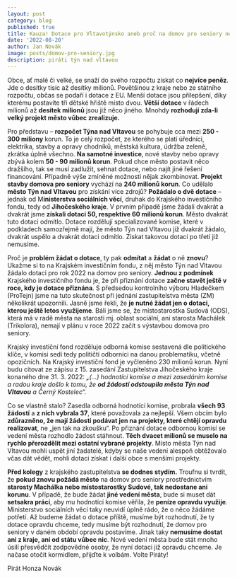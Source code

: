 ```yaml
---
layout: post
category: blog
published: true
title: Kauza! Dotace pro Vltavotýnsko aneb proč na domov pro seniory nemusíme dostat ani korunu
date: '2022-08-20'
author: Jan Novák
image: posts/domov-pro-seniory.jpg
description: piráti týn nad vltavou
---
```

Obce, ať malé či velké, se snaží do svého rozpočtu získat co **nejvíce peněz**. Jde o desítky tisíc až desítky milionů. Povětšinou z kraje nebo ze státního rozpočtu, občas se podaří i dotace z EU. Menší dotace jsou přilepšení, díky kterému postavíte tři dětské hřiště místo dvou. **Větší dotace** v řádech milionů až **desítek milionů** jsou již něco jiného. Mnohdy **rozhodují zda-li velký projekt město vůbec zrealizuje.**

Pro představu – **rozpočet Týna nad Vltavou** se pohybuje cca mezi **250 - 300 miliony** korun. To je celý rozpočet, ze kterého se platí úředníci, elektrika, stavby a opravy chodníků, městská kultura, údržba zeleně, zkrátka úplně všechno. **Na samotné investice**, nové stavby nebo opravy zbývá kolem **50 - 90 milionů korun**. Pokud chce město postavit něco dražšího, tak se musí zadlužit, sehnat dotace, nebo najít jiné řešení financování. Případně výše zmíněné možnosti nějak zkombinovat. **Projekt stavby domova pro seniory** vychází na **240 milionů korun**.
Co udělalo **město Týn nad Vltavou** pro získání více zdrojů? **Požádalo o dvě dotace** –  jednak od M**inisterstva sociálních věcí**, druhak do Krajského investičního fondu, tedy od **Jihočeského kraje**. V prvním případě jsme žádali dvakrát a dvakrát jsme **získali dotaci 50, respektive 60 milionů korun**. Město dvakrát tuto dotaci odmítlo. Dotace rozdělují specializované komise, které v podkladech samozřejmě mají, že město Týn nad Vltavou již dvakrát žádalo, dvakrát uspělo a dvakrát dotaci odmítlo. Získat takovou dotaci po třetí již nemusíme.

Proč je **problém žádat o dotace**, ty pak **odmítat** a **žádat** o ně **znovu**? Ukažme si to na Krajském investičním fondu, z něj město Týn nad Vltavou žádalo dotaci pro rok 2022 na domov pro seniory. **Jednou z podmínek** Krajského investičního fondu je, že při přiznání dotace **začne stavět ještě v roce, kdy je dotace přiznána**. S předsedou kontrolního výboru Hladečkem (ProTejn) jsme na tuto skutečnost při jednání zastupitelstva města (ZM) několikrát upozornili. Jasně jsme řekli, že **je nutné žádat jen o dotaci, kterou ještě letos využijeme**. Báli jsme se, že místostarostka Sudová (ODS), která má v radě města na starosti mj. oblast sociální, ani starosta Machálek (Trikolora), nemají v plánu v roce 2022 začít s výstavbou domova pro seniory. 

Krajský investiční fond rozděluje odborná komise sestavená dle politického klíče, v komisi sedí tedy političtí odborníci na danou problematiku, včetně opozičních. Na Krajský investiční fond je vyčleněno 230 milionů korun. Nyní budu citovat ze zápisu z 15. zasedání Zastupitelstva Jihočeského kraje konaného dne 31. 3. 2022: *„(...) hodnotící komise a mezi zasedáním komise a radou kraje došlo k tomu, že **od žádostí odstoupila města Týn nad Vltavou** a Černý Kostelec“.*

Co se vlastně stalo? Zasedla odborná hodnotící komise, probrala **všech 93 žádostí** a **z nich vybrala 37**, které považovala za nejlepší. Všem obcím bylo **zdůrazněno, že mají žádosti podávat jen na projekty, které chtějí opravdu realizovat**, ne „jen tak na zkoušku“. Po přiznání dotace odbornou komisí se vedení města rozhodlo žádost stáhnout. **Těch dvacet milionů se muselo na rychlo přerozdělit mezi ostatní vybrané projekty**. Místo města Týn nad Vltavou mohli uspět jiní žadatelé, kdyby se naše vedení alespoň obtěžovalo včas dát vědět, mohli dotaci získat i další obce s menšími projekty.

**Před kolegy** z krajského zastupitelstva **se dodnes stydím.** Troufnu si tvrdit, že **pokud znovu požádá město** na domov pro seniory prostřednictvím **starosty Machálka nebo místostarostky Sudové, tak nedostane ani korunu**. V případě, že bude žádat **jiné vedení města**, bude si muset dát **setsakra práci**, aby mu hodnotící komise věřila, že **peníze opravdu využije**. Ministerstvo sociálních věcí taky neuvidí úplně rádo, že o něco žádáme potřetí. Až budeme žádat o dotace příště, musíme být rozhodnutí, že ty dotace opravdu chceme, tedy musíme být rozhodnutí, že domov pro seniory v daném období opravdu postavíme. Jinak taky **nemusíme dostat ani z kraje, ani od státu vůbec nic**. Nové vedení města bude stát mnoho úsilí přesvědčit zodpovědné osoby, že nyní dotaci již opravdu chceme. Je načase otočit kormidlem, přijďte k volbám. Volte Piráty!

Pirát Honza Novák

